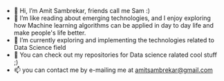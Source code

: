 - 👋 Hi, I’m Amit Sambrekar, friends call me Sam :)
- 👀 I’m like reading about emerging technologies, and I enjoy exploring how Machine learning algorithms can be applied in day to day life and make people's life better.
- 🌱 I’m currently exploring and implementing the technologies related to Data Science field
- 💞️ You can check out my repositories for Data science ralated cool stuff ;)
- 📫 you can contact me by e-mailing me at amitsambrekar@gmail.com

<!---
Amit32624/Amit32624 is a ✨ special ✨ repository because its `README.md` (this file) appears on your GitHub profile.
You can click the Preview link to take a look at your changes.
--->
